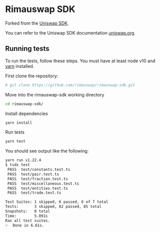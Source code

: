 # Rimauswap SDK

Forked from the [Uniswap SDK](https://github.com/Uniswap/uniswap-v2-sdk/commit/a88048e9c4198a5bdaea00883ca00c8c8e582605).

You can refer to the Uniswap SDK documentation [uniswap.org](https://uniswap.org/docs/v2/SDK/getting-started/).

## Running tests

To run the tests, follow these steps. You must have at least node v10 and [yarn](https://yarnpkg.com/) installed.

First clone the repository:

```sh
# git clone https://github.com/rimauswap/rimauswap-sdk.git
```

Move into the rimauswap-sdk working directory

```sh
cd rimauswap-sdk/
```

Install dependencies

```sh
yarn install
```

Run tests

```sh
yarn test
```

You should see output like the following:

```sh
yarn run v1.22.4
$ tsdx test
 PASS  test/constants.test.ts
 PASS  test/pair.test.ts
 PASS  test/fraction.test.ts
 PASS  test/miscellaneous.test.ts
 PASS  test/entities.test.ts
 PASS  test/trade.test.ts

Test Suites: 1 skipped, 6 passed, 6 of 7 total
Tests:       3 skipped, 82 passed, 85 total
Snapshots:   0 total
Time:        5.091s
Ran all test suites.
✨  Done in 6.61s.
```
